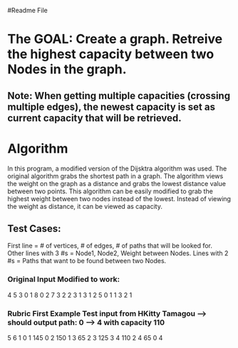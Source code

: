 #Readme File 

# The GOAL: Create a graph. Retreive the highest capacity between two Nodes in the graph. 
## Note: When getting multiple capacities (crossing multiple edges), the newest capacity is set as current capacity that will be retrieved.   

# Algorithm 
In this program, a modified version of the Dijsktra algorithm was used. The original algorithm grabs the shortest path in a graph. The algorithm views the weight on the graph as a distance and grabs the lowest distance value between two points. This algorithm can be easily modified to grab the highest weight between two nodes instead of the lowest. Instead of viewing the weight as distance, it can be viewed as capacity. 

## Test Cases: 
First line = # of vertices, # of edges, # of paths that will be looked for.  
Other lines with 3 #s = Node1, Node2, Weight between Nodes. 
Lines with 2 #s = Paths that want to be found between two Nodes. 
### Original Input Modified to work:   
4 5 3
0 1 8
0 2 7
3 2 2
3 1 3
1 2 5
0 1 
1 3 
2 1 

### Rubric First Example Test input from HKitty Tamagou --> should output path: 0 --> 4 with capacity 110 
5 6 1
0 1 145
0 2 150 
1 3 65 
2 3 125 
3 4 110 
2 4 65 
0 4 